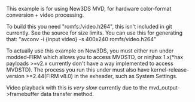 This example is for using New3DS MVD, for hardware color-format conversion + video processing.

To build this you need "romfs:/video.h264", this isn't included in git currently. See the source for size limits. You can use this for generating that: "avconv -i {input video} -s 400x240 romfs/video.h264"

To actually use this example on New3DS, you must either run under modded-FIRM which allows you to access MVDSTD, or ninjhax 1.x(\*hax payloads >=v2.x currently don't have a way implemented to access MVDSTD). The process you run this under must also have kernel-release-version >=2.44(FIRM v8.0) in the exheader, such as System Settings.

Video playback with this is *very* *slow* currently due to the mvd_output->framebuffer data transfer method.
